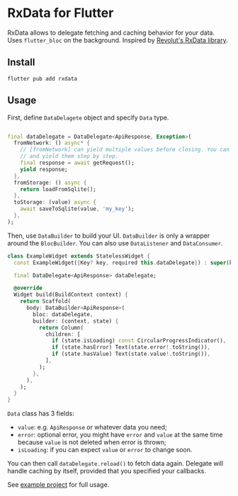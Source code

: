 # RxData for Flutter

RxData allows to delegate fetching and caching behavior for your data. Uses `flutter_bloc` on the
background. Inspired by [Revolut's RxData library](https://github.com/revolut-mobile/RxData).

## Install

```shell
flutter pub add rxdata
```

## Usage

First, define `DataDelagete` object and specify `Data` type.

```dart

final dataDelegate = DataDelegate<ApiResponse, Exception>(
  fromNetwork: () async* {
    // [fromNetwork] can yield multiple values before closing. You can sequentially fetch data and 
    // and yield them step by step.
    final response = await getRequest();
    yield response;
  },
  fromStorage: () async {
    return loadFromSqlite();
  },
  toStorage: (value) async {
    await saveToSqlite(value, 'my_key');
  },
);
```

Then, use `DataBuilder` to build your UI. `DataBuilder` is only a wrapper around the `BlocBuilder`.
You can also use `DataListener` and `DataConsumer`.

```dart
class ExampleWidget extends StatelessWidget {
  const ExampleWidget({Key? key, required this.dataDelegate}) : super(key: key);

  final DataDelegate<ApiResponse> dataDelegate;

  @override
  Widget build(BuildContext context) {
    return Scaffold(
      body: DataBuilder<ApiResponse>(
        bloc: dataDelegate,
        builder: (context, state) {
          return Column(
            children: [
              if (state.isLoading) const CircularProgressIndicator(),
              if (state.hasError) Text(state.error!.toString()),
              if (state.hasValue) Text(state.value!.toString()),
            ],
          );
        },
      ),
    );
  }
}
```

`Data` class has 3 fields:

* `value`: e.g. `ApiResponse` or whatever data you need;
* `error`: optional error, you might have `error` and `value` at the same time because `value` is
  not deleted when error is thrown;
* `isLoading`: if you can expect `value` or `error` to change soon.

You can then call `dataDelegate.reload()` to fetch data again. Delegate will handle caching by
itself, provided that you specified your callbacks.

See [example project](https://github.com/vaetas/rxdata/blob/main/example/lib/main.dart) for full
usage.